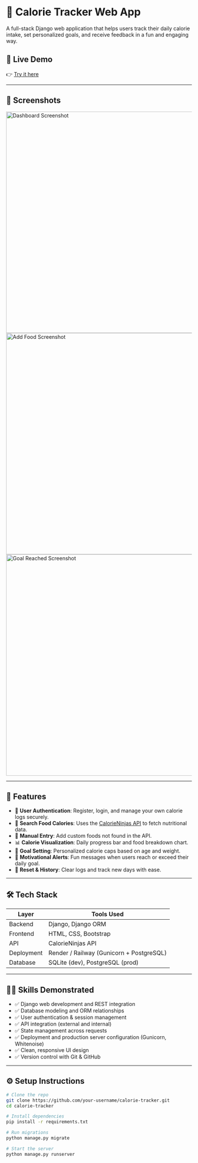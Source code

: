 # 🥗 Calorie Tracker Web App

A full-stack Django web application that helps users track their daily calorie intake, set personalized goals, and receive feedback in a fun and engaging way.

## 🚀 Live Demo
👉 [Try it here](https://calorie-tracker-cy6p.onrender.com)

---

## 📸 Screenshots

<img src="screenshots/dashboard.png" alt="Dashboard Screenshot" width="600"/>
<img src="screenshots/add-food.png" alt="Add Food Screenshot" width="600"/>
<img src="screenshots/goal-reached.png" alt="Goal Reached Screenshot" width="600"/>

---

## 🔑 Features

- 🔐 **User Authentication**: Register, login, and manage your own calorie logs securely.
- 🍎 **Search Food Calories**: Uses the [CalorieNinjas API](https://calorieninjas.com/) to fetch nutritional data.
- 📝 **Manual Entry**: Add custom foods not found in the API.
- 📊 **Calorie Visualization**: Daily progress bar and food breakdown chart.
- 🎯 **Goal Setting**: Personalized calorie caps based on age and weight.
- 🤣 **Motivational Alerts**: Fun messages when users reach or exceed their daily goal.
- 🔄 **Reset & History**: Clear logs and track new days with ease.

---

## 🛠️ Tech Stack

| Layer         | Tools Used                          |
|---------------|-------------------------------------|
| Backend       | Django, Django ORM                  |
| Frontend      | HTML, CSS, Bootstrap                |
| API           | CalorieNinjas API                   |
| Deployment    | Render / Railway (Gunicorn + PostgreSQL) |
| Database      | SQLite (dev), PostgreSQL (prod)     |

---

## 👨‍💻 Skills Demonstrated

- ✅ Django web development and REST integration
- ✅ Database modeling and ORM relationships
- ✅ User authentication & session management
- ✅ API integration (external and internal)
- ✅ State management across requests
- ✅ Deployment and production server configuration (Gunicorn, Whitenoise)
- ✅ Clean, responsive UI design
- ✅ Version control with Git & GitHub

---

## ⚙️ Setup Instructions

```bash
# Clone the repo
git clone https://github.com/your-username/calorie-tracker.git
cd calorie-tracker

# Install dependencies
pip install -r requirements.txt

# Run migrations
python manage.py migrate

# Start the server
python manage.py runserver
